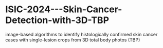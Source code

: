 # ISIC-2024---Skin-Cancer-Detection-with-3D-TBP
 image-based algorithms to identify histologically confirmed skin cancer cases with single-lesion crops from 3D total body photos (TBP)

